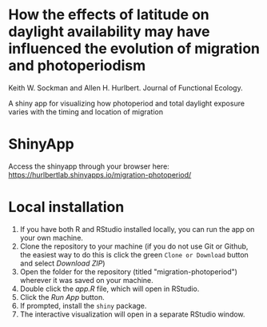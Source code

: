 # How the effects of latitude on daylight availability may have influenced the evolution of migration and photoperiodism

Keith W. Sockman and Allen H. Hurlbert. Journal of Functional Ecology.

A shiny app for visualizing how photoperiod and total daylight exposure varies with the timing and location of migration


# ShinyApp
Access the shinyapp through your browser here: https://hurlbertlab.shinyapps.io/migration-photoperiod/

# Local installation
1. If you have both R and RStudio installed locally, you can run the app on your own machine.
2. Clone the repository to your machine (if you do not use Git or Github, the easiest way to do this is click the green `Clone or Download` button and select _Download ZIP_)
3. Open the folder for the repository (titled "migration-photoperiod") wherever it was saved on your machine.
4. Double click the _app.R_ file, which will open in RStudio.
5. Click the _Run App_ button.
6. If prompted, install the `shiny` package.
7. The interactive visualization will open in a separate RStudio window.
